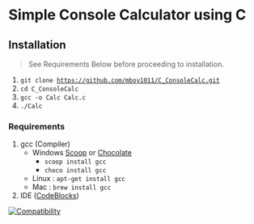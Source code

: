 # Simple Console Calculator using C

## Installation
> See Requirements Below before proceeding to installation.
1. <code>git clone https://github.com/mboy1011/C_ConsoleCalc.git</code>
2. <code>cd C_ConsoleCalc</code>
3. <code>gcc -o Calc Calc.c</code>
4. <code>./Calc</code>


### Requirements
1. gcc (Compiler)
	*	Windows [Scoop](https://scoop.sh) or [Chocolate](https://chocolatey.org/)
		-	<code>scoop install gcc</code>
		-	<code>choco install gcc</code>
	*	Linux : <code>apt-get install gcc</code>
	*	Mac : <code>brew install gcc</code>
2. IDE ([CodeBlocks](http://www.codeblocks.org/downloads))


[![Compatibility](https://img.shields.io/dub/l/vibe-d.svg)](https://github.com/mboy1011/C_ConsoleCalc.git)


